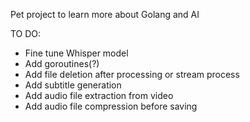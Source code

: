 Pet project to learn more about Golang and AI

TO DO:
- Fine tune Whisper model
- Add goroutines(?)
- Add file deletion after processing or stream process
- Add subtitle generation
- Add audio file extraction from video
- Add audio file compression before saving